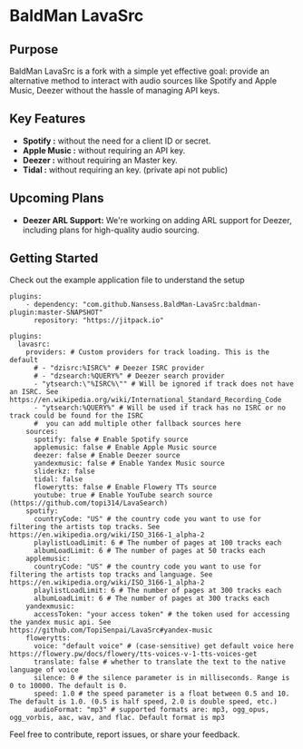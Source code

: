 # BaldMan LavaSrc

## Purpose

BaldMan LavaSrc is a fork with a simple yet effective goal: provide an alternative method to interact with audio sources like Spotify and Apple Music, Deezer without the hassle of managing API keys.

## Key Features

- **Spotify :**  without the need for a client ID or secret.
- **Apple Music :**  without requiring an API key.
- **Deezer :**  without requiring an Master key.
- **Tidal :**  without requiring an key. (private api not public)
## Upcoming Plans

- **Deezer ARL Support:** We're working on adding ARL support for Deezer, including plans for high-quality audio sourcing.

## Getting Started

Check out the example application file to understand the setup


```
plugins:
    - dependency: "com.github.Nansess.BaldMan-LavaSrc:baldman-plugin:master-SNAPSHOT"
      repository: "https://jitpack.io"
```

```
plugins:
  lavasrc:
    providers: # Custom providers for track loading. This is the default
      # - "dzisrc:%ISRC%" # Deezer ISRC provider
      # - "dzsearch:%QUERY%" # Deezer search provider
      - "ytsearch:\"%ISRC%\"" # Will be ignored if track does not have an ISRC. See https://en.wikipedia.org/wiki/International_Standard_Recording_Code
      - "ytsearch:%QUERY%" # Will be used if track has no ISRC or no track could be found for the ISRC
      #  you can add multiple other fallback sources here
    sources:
      spotify: false # Enable Spotify source
      applemusic: false # Enable Apple Music source
      deezer: false # Enable Deezer source
      yandexmusic: false # Enable Yandex Music source
      sliderkz: false
      tidal: false
      flowerytts: false # Enable Flowery TTs source
      youtube: true # Enable YouTube search source (https://github.com/topi314/LavaSearch)
    spotify:
      countryCode: "US" # the country code you want to use for filtering the artists top tracks. See https://en.wikipedia.org/wiki/ISO_3166-1_alpha-2
      playlistLoadLimit: 6 # The number of pages at 100 tracks each
      albumLoadLimit: 6 # The number of pages at 50 tracks each
    applemusic:
      countryCode: "US" # the country code you want to use for filtering the artists top tracks and language. See https://en.wikipedia.org/wiki/ISO_3166-1_alpha-2
      playlistLoadLimit: 6 # The number of pages at 300 tracks each
      albumLoadLimit: 6 # The number of pages at 300 tracks each
    yandexmusic:
      accessToken: "your access token" # the token used for accessing the yandex music api. See https://github.com/TopiSenpai/LavaSrc#yandex-music
    flowerytts:
      voice: "default voice" # (case-sensitive) get default voice here https://flowery.pw/docs/flowery/tts-voices-v-1-tts-voices-get
      translate: false # whether to translate the text to the native language of voice
      silence: 0 # the silence parameter is in milliseconds. Range is 0 to 10000. The default is 0.
      speed: 1.0 # the speed parameter is a float between 0.5 and 10. The default is 1.0. (0.5 is half speed, 2.0 is double speed, etc.)
      audioFormat: "mp3" # supported formats are: mp3, ogg_opus, ogg_vorbis, aac, wav, and flac. Default format is mp3
```

Feel free to contribute, report issues, or share your feedback.
